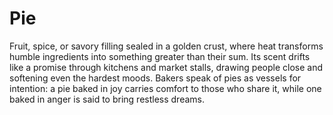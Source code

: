 # Pie

Fruit, spice, or savory filling sealed in a golden crust, where heat transforms humble ingredients into something greater than their sum. Its scent drifts like a promise through kitchens and market stalls, drawing people close and softening even the hardest moods. Bakers speak of pies as vessels for intention: a pie baked in joy carries comfort to those who share it, while one baked in anger is said to bring restless dreams.

